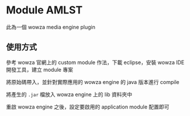 # Module AMLST

此為一個 wowza media engine plugin

## 使用方式

參考 wowza 官網上的 custom module 作法，下載 eclipse，安裝 wowza IDE 開發工具，建立 module 專案

將原始碼帶入，並針對實際應用的 wowza engine 的 java 版本進行 compile

將產生的 `.jar` 檔放入 wowza engine 上的 lib 資料夾中

重啟 wowza engine 之後，設定要啟用的 application module 配置即可
